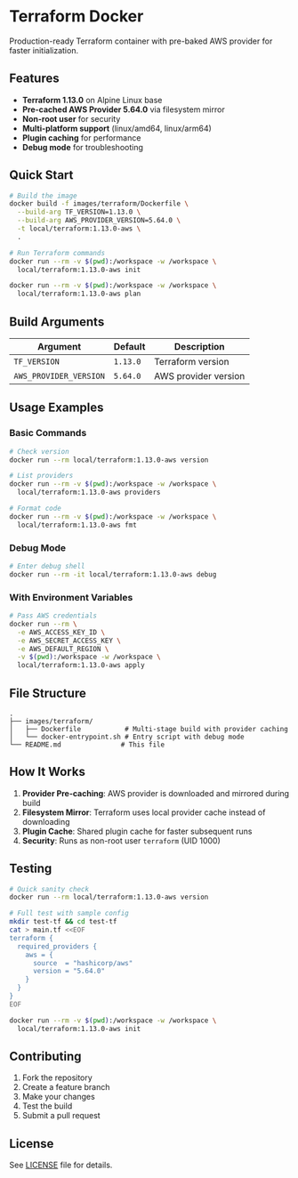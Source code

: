 # Terraform Docker

Production-ready Terraform container with pre-baked AWS provider for faster initialization.

## Features

- **Terraform 1.13.0** on Alpine Linux base
- **Pre-cached AWS Provider 5.64.0** via filesystem mirror
- **Non-root user** for security
- **Multi-platform support** (linux/amd64, linux/arm64)
- **Plugin caching** for performance
- **Debug mode** for troubleshooting

## Quick Start

```bash
# Build the image
docker build -f images/terraform/Dockerfile \
  --build-arg TF_VERSION=1.13.0 \
  --build-arg AWS_PROVIDER_VERSION=5.64.0 \
  -t local/terraform:1.13.0-aws \
  .

# Run Terraform commands
docker run --rm -v $(pwd):/workspace -w /workspace \
  local/terraform:1.13.0-aws init

docker run --rm -v $(pwd):/workspace -w /workspace \
  local/terraform:1.13.0-aws plan
```

## Build Arguments

| Argument | Default | Description |
|----------|---------|-------------|
| `TF_VERSION` | `1.13.0` | Terraform version |
| `AWS_PROVIDER_VERSION` | `5.64.0` | AWS provider version |

## Usage Examples

### Basic Commands
```bash
# Check version
docker run --rm local/terraform:1.13.0-aws version

# List providers
docker run --rm -v $(pwd):/workspace -w /workspace \
  local/terraform:1.13.0-aws providers

# Format code
docker run --rm -v $(pwd):/workspace -w /workspace \
  local/terraform:1.13.0-aws fmt
```

### Debug Mode
```bash
# Enter debug shell
docker run --rm -it local/terraform:1.13.0-aws debug
```

### With Environment Variables
```bash
# Pass AWS credentials
docker run --rm \
  -e AWS_ACCESS_KEY_ID \
  -e AWS_SECRET_ACCESS_KEY \
  -e AWS_DEFAULT_REGION \
  -v $(pwd):/workspace -w /workspace \
  local/terraform:1.13.0-aws apply
```

## File Structure

```
.
├── images/terraform/
│   ├── Dockerfile           # Multi-stage build with provider caching
│   └── docker-entrypoint.sh # Entry script with debug mode
└── README.md               # This file
```

## How It Works

1. **Provider Pre-caching**: AWS provider is downloaded and mirrored during build
2. **Filesystem Mirror**: Terraform uses local provider cache instead of downloading
3. **Plugin Cache**: Shared plugin cache for faster subsequent runs
4. **Security**: Runs as non-root user `terraform` (UID 1000)

## Testing

```bash
# Quick sanity check
docker run --rm local/terraform:1.13.0-aws version

# Full test with sample config
mkdir test-tf && cd test-tf
cat > main.tf <<EOF
terraform {
  required_providers {
    aws = {
      source  = "hashicorp/aws"
      version = "5.64.0"
    }
  }
}
EOF

docker run --rm -v $(pwd):/workspace -w /workspace \
  local/terraform:1.13.0-aws init
```

## Contributing

1. Fork the repository
2. Create a feature branch
3. Make your changes
4. Test the build
5. Submit a pull request

## License

See [LICENSE](LICENSE) file for details.
